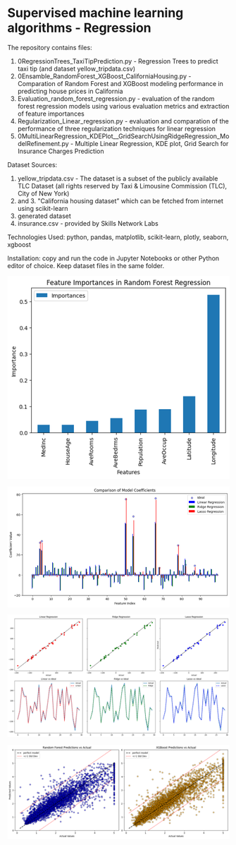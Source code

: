 # Supervised machine learning algorithms - Regression

The repository contains files:
  1. 0RegressionTrees_TaxiTipPrediction.py - Regression Trees to predict taxi tip (and dataset yellow_tripdata.csv)
  2. 0Ensamble_RandomForest_XGBoost_CaliforniaHousing.py - Comparation of Random Forest and XGBoost modeling performance in predicting house prices in California
  3. Evaluation_random_forest_regression.py - evaluation of the random forest regression models using various evaluation metrics and extraction of feature importances
  4. Regularization_Linear_regression.py - evaluation and comparation of the performance of three regularization techniques for linear regression
  5. 0MultiLinearRegression_KDEPlot__GridSearchUsingRidgeRegression_ModelRefinement.py - Multiple Linear Regression, KDE plot, Grid Search for Insurance Charges Prediction
   
Dataset Sources: 
  1. yellow_tripdata.csv - The dataset is a subset of the publicly available TLC Dataset (all rights reserved by Taxi & Limousine Commission (TLC), City of New York)
  2. and 3. "California housing dataset” which can be fetched from internet using scikit-learn
  4. generated dataset
  5. insurance.csv - provided by Skills Network Labs

Technologies Used: python, pandas, matplotlib, scikit-learn, plotly, seaborn, xgboost

Installation: copy and run the code in Jupyter Notebooks or other Python editor of choice. Keep dataset files in the same folder.

![Feature_Importances_in_Random_Forest_Regression](https://raw.githubusercontent.com/natvnu/Machine_Learning/0e4932d49f493e5f633fd70bb80ccc3c65409168/Supervised%20Machine%20Learning%20-%20Regression/3_Feature_Importances_in_Random_Forest_Regression.png)

![Regularization_Linear_regression_coefficients](https://raw.githubusercontent.com/natvnu/Machine_Learning/0e4932d49f493e5f633fd70bb80ccc3c65409168/Supervised%20Machine%20Learning%20-%20Regression/4_Regularization_Linear_regression_coefficients.png)

![Regularization_Linear_regression_linear_ridge_lasso_vs_ideal](https://raw.githubusercontent.com/natvnu/Machine_Learning/0e4932d49f493e5f633fd70bb80ccc3c65409168/Supervised%20Machine%20Learning%20-%20Regression/4_Regularization_Linear_regression_linear_ridge_lasso_vs_ideal.png)

![Random_Forest_Predictions_vs_Actual_and_Xboost_prediction_vs_actual](https://raw.githubusercontent.com/natvnu/Machine_Learning/0e4932d49f493e5f633fd70bb80ccc3c65409168/Supervised%20Machine%20Learning%20-%20Regression/Random_Forest_Predictions_vs_Actual_and_Xboost_prediction_vs_actual.png)





